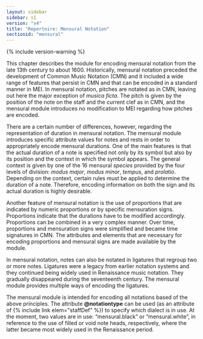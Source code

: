```yaml
---
layout: sidebar
sidebar: s1
version: "v4"
title: "Repertoire: Mensural Notation"
sectionid: "mensural"
---
```


{% include version-warning %}

This chapter describes the module for encoding mensural notation from the late 13th century to about 1600. Historically, mensural notation preceded the development of Common Music Notation (CMN) and it included a wide range of features that persist in CMN and that can be encoded in a standard manner in MEI. In mensural notation, pitches are notated as in CMN, leaving out here the major exception of *musica ficta*. The pitch is given by the position of the note on the staff and the current clef as in CMN, and the mensural module introduces no modification to MEI regarding how pitches are encoded.

There are a certain number of differences, however, regarding the representation of duration in mensural notation. The mensural module introduces specific attribute values for notes and rests in order to appropriately encode mensural durations. One of the main features is that the actual duration of a note is specified not only by its symbol but also by its position and the context in which the symbol appears. The general context is given by one of the 16 mensural *species* provided by the four levels of division: *modus major*, *modus minor*, *tempus*, and *prolatio*. Depending on the context, certain rules must be applied to determine the duration of a note. Therefore, encoding information on both the sign and its actual duration is highly desirable.

Another feature of mensural notation is the use of proportions that are indicated by numeric proportions or by specific mensuration signs. Proportions indicate that the durations have to be modified accordingly. Proportions can be combined in a very complex manner. Over time, proportions and mensuration signs were simplified and became time signatures in CMN. The attributes and elements that are necessary for encoding proportions and mensural signs are made available by the module.

In mensural notation, notes can also be notated in ligatures that regroup two or more notes. Ligatures were a legacy from earlier notation systems and they continued being widely used in Renaissance music notation. They gradually disappeared during the seventeenth century. The mensural module provides multiple ways of encoding the ligatures.

The mensural module is intended for encoding all notations based of the above principles. The attribute **@notationtype** can be used (as an attribute of {% include link elem="staffDef" %}) to specify which dialect is in use. At the moment, two values are in use: “mensural.black” or “mensural.white”, in reference to the use of filled or void note heads, respectively, where the latter became most widely used in the Renaissance period.
